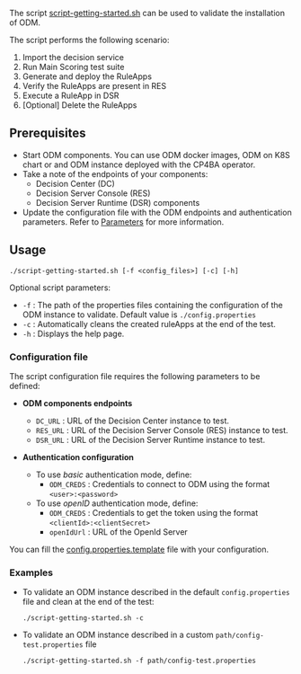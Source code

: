 The script [script-getting-started.sh](./script-getting-started.sh) can be used to validate the installation of ODM.

The script performs the following scenario:
1. Import the decision service
2. Run Main Scoring test suite
3. Generate and deploy the RuleApps
4. Verify the RuleApps are present in RES
5. Execute a RuleApp in DSR
6. [Optional] Delete the RuleApps

## Prerequisites

- Start ODM components.
  You can use ODM docker images, ODM on K8S chart or and ODM instance deployed with the CP4BA operator.
- Take a note of the endpoints of your components:
  - Decision Center (DC)
  - Decision Server Console (RES)
  - Decision Server Runtime (DSR) components
- Update the configuration file with the ODM endpoints and authentication parameters.
  Refer to [Parameters](#Parameters) for more information.

## Usage

```
./script-getting-started.sh [-f <config_files>] [-c] [-h]
```

Optional script parameters:
- `-f` :  The path of the properties files containing the configuration of the ODM instance to validate. Default value is `./config.properties`
- `-c` :  Automatically cleans the created ruleApps at the end of the test.
- `-h` :  Displays the help page.

### Configuration file

The script configuration file requires the following parameters to be defined:

* **ODM components endpoints**
  - `DC_URL`  : URL of the Decision Center instance to test.
  - `RES_URL` : URL of the Decision Server Console (RES) instance to test.
  - `DSR_URL` : URL of the Decision Server Runtime instance to test.

* **Authentication configuration**
  - To use *basic* authentication mode, define:
    - `ODM_CREDS` : Credentials to connect to ODM using the format `<user>:<password>`
  - To use *openID* authentication mode, define:
    - `ODM_CREDS` : Credentials to get the token using the format `<clientId>:<clientSecret>`
    - `openIdUrl` : URL of the OpenId Server

You can fill the [config.properties.template](./config.properties.template) file with your configuration.

### Examples

* To validate an ODM instance described in the default `config.properties` file and clean at the end of the test:
  ```
  ./script-getting-started.sh -c
  ```

* To validate an ODM instance described in a custom `path/config-test.properties` file
  ```
  ./script-getting-started.sh -f path/config-test.properties
  ```
